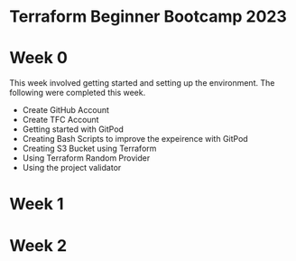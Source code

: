# Terraform Beginner Bootcamp 2023


# Week 0
This week involved getting started and setting up the environment. The following were completed this week.
- Create GitHub Account
- Create TFC Account
- Getting started with GitPod
- Creating Bash Scripts to improve the expeirence with GitPod
- Creating S3 Bucket using Terraform
- Using Terraform Random Provider
- Using the project validator



# Week 1

# Week 2